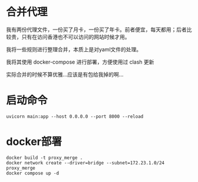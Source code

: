 # 合并代理

我有两份代理文件，一份买了月卡，一份买了年卡。前者便宜，每天都用；后者比较贵，只有在访问香港也不可以访问的网站时候才用。

我将一些规则进行整理合并，本质上是对yaml文件的处理。

我将其使用 docker-compose 进行部署，方便使用过 clash 更新

实际合并的时候不算优雅...应该是有包给我掉的啊...

# 启动命令
```
uvicorn main:app --host 0.0.0.0 --port 8000 --reload
```

# docker部署
```
docker build -t proxy_merge .
docker network create --driver=bridge --subnet=172.23.1.0/24 proxy_merge
docker compose up -d
```
